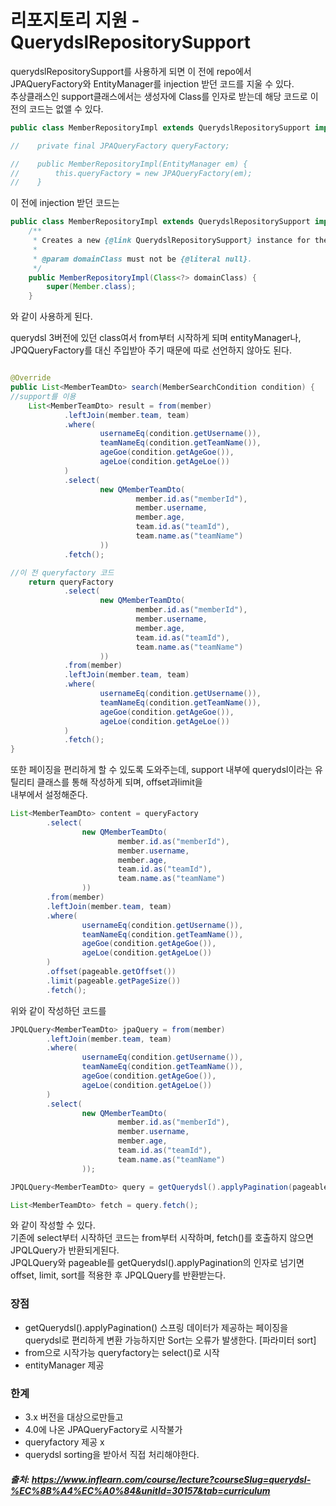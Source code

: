 # 리포지토리 지원 - QuerydslRepositorySupport


querydslRepositorySupport를 사용하게 되면 이 전에 repo에서 JPAQueryFactory와 EntityManager를 injection 받던 코드를 지울 수 있다.     
추상클래스인 support클래스에서는 생성자에 Class를 인자로 받는데 해당 코드로 이 전의 코드는 없앨 수 있다.

```java
public class MemberRepositoryImpl extends QuerydslRepositorySupport implements MemberRepositoryCustom {

//    private final JPAQueryFactory queryFactory;

//    public MemberRepositoryImpl(EntityManager em) {
//        this.queryFactory = new JPAQueryFactory(em);
//    }
```
이 전에 injection 받던 코드는 
```java
public class MemberRepositoryImpl extends QuerydslRepositorySupport implements MemberRepositoryCustom {
    /**
     * Creates a new {@link QuerydslRepositorySupport} instance for the given domain type.
     *
     * @param domainClass must not be {@literal null}.
     */
    public MemberRepositoryImpl(Class<?> domainClass) {
        super(Member.class);
    }

```
와 같이 사용하게 된다.   

querydsl 3버전에 있던 class여서 from부터 시작하게 되며 entityManager나, JPQQueryFactory를 대신 주입받아 주기 때문에 따로 선언하지 않아도 된다.
```java

@Override
public List<MemberTeamDto> search(MemberSearchCondition condition) {
//support를 이용
    List<MemberTeamDto> result = from(member)
            .leftJoin(member.team, team)
            .where(
                    usernameEq(condition.getUsername()),
                    teamNameEq(condition.getTeamName()),
                    ageGoe(condition.getAgeGoe()),
                    ageLoe(condition.getAgeLoe())
            )
            .select(
                    new QMemberTeamDto(
                            member.id.as("memberId"),
                            member.username,
                            member.age,
                            team.id.as("teamId"),
                            team.name.as("teamName")
                    ))
            .fetch();

//이 전 queryfactory 코드
    return queryFactory
            .select(
                    new QMemberTeamDto(
                            member.id.as("memberId"),
                            member.username,
                            member.age,
                            team.id.as("teamId"),
                            team.name.as("teamName")
                    ))
            .from(member)
            .leftJoin(member.team, team)
            .where(
                    usernameEq(condition.getUsername()),
                    teamNameEq(condition.getTeamName()),
                    ageGoe(condition.getAgeGoe()),
                    ageLoe(condition.getAgeLoe())
            )
            .fetch();
}
```

또한 페이징을 편리하게 할 수 있도록 도와주는데, support 내부에 querydsl이라는 유틸리티 클래스를 통해 작성하게 되며, offset과limit을      
내부에서 설정해준다.    

```java
List<MemberTeamDto> content = queryFactory
        .select(
                new QMemberTeamDto(
                        member.id.as("memberId"),
                        member.username,
                        member.age,
                        team.id.as("teamId"),
                        team.name.as("teamName")
                ))
        .from(member)
        .leftJoin(member.team, team)
        .where(
                usernameEq(condition.getUsername()),
                teamNameEq(condition.getTeamName()),
                ageGoe(condition.getAgeGoe()),
                ageLoe(condition.getAgeLoe())
        )
        .offset(pageable.getOffset())
        .limit(pageable.getPageSize())
        .fetch();
```
위와 같이 작성하던 코드를 
```java
JPQLQuery<MemberTeamDto> jpaQuery = from(member)
        .leftJoin(member.team, team)
        .where(
                usernameEq(condition.getUsername()),
                teamNameEq(condition.getTeamName()),
                ageGoe(condition.getAgeGoe()),
                ageLoe(condition.getAgeLoe())
        )
        .select(
                new QMemberTeamDto(
                        member.id.as("memberId"),
                        member.username,
                        member.age,
                        team.id.as("teamId"),
                        team.name.as("teamName")
                ));

JPQLQuery<MemberTeamDto> query = getQuerydsl().applyPagination(pageable, jpaQuery);

List<MemberTeamDto> fetch = query.fetch();
```
와 같이 작성할 수 있다.      
기존에 select부터 시작하던 코드는 from부터 시작하며, fetch()를 호출하지 않으면 JPQLQuery가 반환되게된다.     
JPQLQuery와 pageable를 getQuerydsl().applyPagination의 인자로 넘기면 offset, limit, sort를 적용한 후 JPQLQuery를 반환받는다.     


### 장점
- getQuerydsl().applyPagination() 스프링 데이터가 제공하는 페이징을 querydsl로 편리하게 변환 가능하지만 Sort는 오류가 발생한다. [파라미터 sort]
- from으로 시작가능 queryfactory는 select()로 시작
- entityManager 제공

### 한계
- 3.x 버전을 대상으로만들고
- 4.0에 나온 JPAQueryFactory로 시작불가
- queryfactory 제공 x
- querydsl sorting을 받아서 직접 처리해야한다.




##### 출처: https://www.inflearn.com/course/lecture?courseSlug=querydsl-%EC%8B%A4%EC%A0%84&unitId=30157&tab=curriculum
